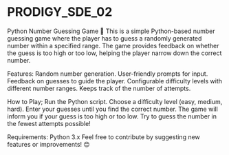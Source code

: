 # PRODIGY_SDE_02
Python Number Guessing Game 🎯 This is a simple Python-based number guessing game where the player has to guess a randomly generated number within a specified range. The game provides feedback on whether the guess is too high or too low, helping the player narrow down the correct number. 

Features:
Random number generation.
User-friendly prompts for input.
Feedback on guesses to guide the player.
Configurable difficulty levels with different number ranges.
Keeps track of the number of attempts.

How to Play; 
Run the Python script.
Choose a difficulty level (easy, medium, hard).
Enter your guesses until you find the correct number.
The game will inform you if your guess is too high or too low.
Try to guess the number in the fewest attempts possible!

Requirements:
Python 3.x
Feel free to contribute by suggesting new features or improvements! 😊

